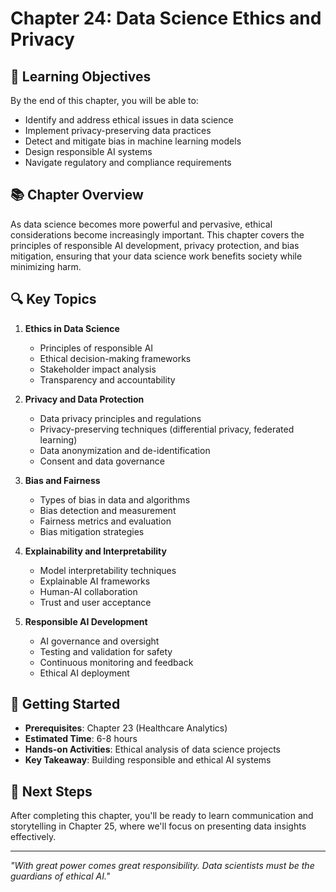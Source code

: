 # Chapter 24: Data Science Ethics and Privacy

## 🎯 Learning Objectives

By the end of this chapter, you will be able to:
- Identify and address ethical issues in data science
- Implement privacy-preserving data practices
- Detect and mitigate bias in machine learning models
- Design responsible AI systems
- Navigate regulatory and compliance requirements

## 📚 Chapter Overview

As data science becomes more powerful and pervasive, ethical considerations become increasingly important. This chapter covers the principles of responsible AI development, privacy protection, and bias mitigation, ensuring that your data science work benefits society while minimizing harm.

## 🔍 Key Topics

1. **Ethics in Data Science**
   - Principles of responsible AI
   - Ethical decision-making frameworks
   - Stakeholder impact analysis
   - Transparency and accountability

2. **Privacy and Data Protection**
   - Data privacy principles and regulations
   - Privacy-preserving techniques (differential privacy, federated learning)
   - Data anonymization and de-identification
   - Consent and data governance

3. **Bias and Fairness**
   - Types of bias in data and algorithms
   - Bias detection and measurement
   - Fairness metrics and evaluation
   - Bias mitigation strategies

4. **Explainability and Interpretability**
   - Model interpretability techniques
   - Explainable AI frameworks
   - Human-AI collaboration
   - Trust and user acceptance

5. **Responsible AI Development**
   - AI governance and oversight
   - Testing and validation for safety
   - Continuous monitoring and feedback
   - Ethical AI deployment

## 🚀 Getting Started

- **Prerequisites**: Chapter 23 (Healthcare Analytics)
- **Estimated Time**: 6-8 hours
- **Hands-on Activities**: Ethical analysis of data science projects
- **Key Takeaway**: Building responsible and ethical AI systems

## 📖 Next Steps

After completing this chapter, you'll be ready to learn communication and storytelling in Chapter 25, where we'll focus on presenting data insights effectively.

---

*"With great power comes great responsibility. Data scientists must be the guardians of ethical AI."*

